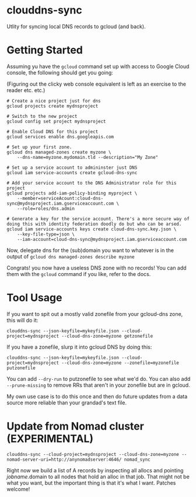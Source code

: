 # clouddns-sync

Utlity for syncing local DNS records to gcloud (and back).

# Getting Started

Assuming yu have the `gcloud` command set up with access to Google Cloud console, the following should get you going:

(Figuring out the clicky web console equivalent is left as an exercise to the reader etc. etc.)

```
# Create a nice project just for dns
gcloud projects create mydnsproject

# Switch to the new project
gcloud config set project mydnsproject

# Enable Cloud DNS for this project
gcloud services enable dns.googleapis.com

# Set up your first zone.
gcloud dns managed-zones create myzone \
    --dns-name=myzone.mydomain.tld --description="My Zone"

# Set up a service account to admininster just DNS
gcloud iam service-accounts create gcloud-dns-sync

# Add your service account to the DNS Administrator role for this project
gcloud projects add-iam-policy-binding myproject \
    --member=serviceAcount:cloud-dns-sync@mydnsproject.iam.gserviceaccount.com \
    --role=roles/dns.admin

# Generate a key for the service account. There's a more secure way of doing this with identity federation doodly do but who can be arsed.
gcloud iam service-accounts keys create cloud-dns-sync.key.json \
    --key-file-type=json \
    --iam-account=cloud-dns-sync@mydnsproject.iam.gserviceaccount.com

```
Now, delegate dns for the (sub)domain you want to whatever is in the output of `gcloud dns managed-zones describe myzone` 

Congrats! you now have a useless DNS zone with no records! You can add them with the `gcloud` command if you like, refer to the docs.


# Tool Usage

If you want to spit out a mostly valid zonefile from your gcloud-dns zone, this will do it:

`clouddns-sync --json-keyfile=mykeyfile.json --cloud-project=mydnsproject --cloud-dns-zone=myzone getzonefile`

If you have a zonefile, slurp it into gcloud DNS by doing this: 

`clouddns-sync --json-keyfile=mykeyfile.json --cloud-project=mydnsproject --cloud-dns-zone=myzone --zonefile=myzonefile putzonefile`

You can add `--dry-run` to putzonefile to see what we'd do. You can also add `--prune-missing` to remove RRs that aren't in your zonefile but are in gcloud.

My own use case is to do this once and then do future updates from a data source more reliable than your grandad's text file.

# Update from Nomad cluster (EXPERIMENTAL)

```clouddns-sync --cloud-project=mydnsproject --cloud-dns-zone=myzone --nomad-server-uri=http://anynomadserver:4646/ nomad_sync```

Right now we build a list of A records by inspecting all allocs and pointing *jobname*.domain to all nodes that hold an alloc in that job. That might not be what you want, but the important thing is that it's what I want. Patches welcome!
